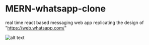 # MERN-whatsapp-clone
real time react based messaging web app
replicating the design of "https://web.whatsapp.com/"

![alt text]("https://imgur.com/a/Vi7L69R")
